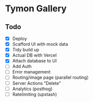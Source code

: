 # Tymon Gallery

## Todo

- [x] Deploy
- [x] Scafford UI with mock data
- [x] Tidy build up
- [x] Actual DB with Vercel
- [x] Attach database to UI
- [ ] Add Auth
- [ ] Error management
- [ ] Routing/image page (parallel routing)
- [ ] Server Actions "Delete"
- [ ] Analytics (posthog)
- [ ] Ratelimiting (upstash)
